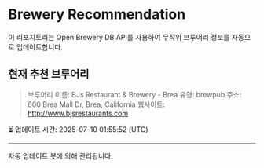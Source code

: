 # Brewery Recommendation

이 리포지토리는 Open Brewery DB API를 사용하여 무작위 브루어리 정보를 자동으로 업데이트합니다.

## 현재 추천 브루어리
> 브루어리 이름: BJs Restaurant & Brewery - Brea
유형: brewpub
주소: 600 Brea Mall Dr, Brea, California
웹사이트: http://www.bjsrestaurants.com

⏳ 업데이트 시간: 2025-07-10 01:55:52 (UTC)

---
자동 업데이트 봇에 의해 관리됩니다.